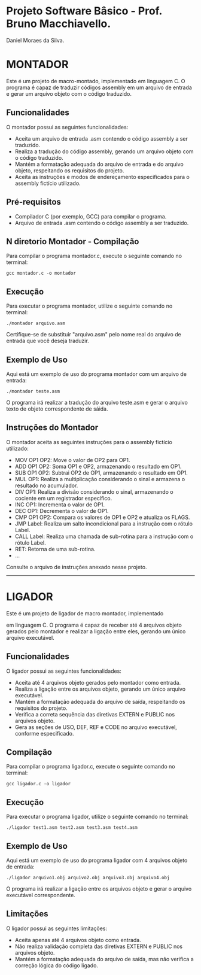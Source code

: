 # Projeto Software Bâsico - Prof. Bruno Macchiavello.  
Daniel Moraes da Silva.  


# MONTADOR 
Este é um projeto de macro-montado, implementado em linguagem C. O programa é capaz de traduzir códigos assembly em um arquivo de entrada e gerar um arquivo objeto com o código traduzido.


## Funcionalidades

O montador possui as seguintes funcionalidades:

- Aceita um arquivo de entrada .asm contendo o código assembly a ser traduzido.
- Realiza a tradução do código assembly, gerando um arquivo objeto com o código traduzido.
- Mantém a formatação adequada do arquivo de entrada e do arquivo objeto, respeitando os requisitos do projeto.
- Aceita as instruções e modos de endereçamento especificados para o assembly fictício utilizado.

## Pré-requisitos

- Compilador C (por exemplo, GCC) para compilar o programa.
- Arquivo de entrada .asm contendo o código assembly a ser traduzido.


## N diretorio Montador - Compilação

Para compilar o programa montador.c, execute o seguinte comando no terminal:

```
gcc montador.c -o montador
```

## Execução

Para executar o programa montador, utilize o seguinte comando no terminal:

```
./montador arquivo.asm
```

Certifique-se de substituir "arquivo.asm" pelo nome real do arquivo de entrada que você deseja traduzir.

## Exemplo de Uso

Aqui está um exemplo de uso do programa montador com um arquivo de entrada:

```
./montador teste.asm
```

O programa irá realizar a tradução do arquivo teste.asm e gerar o arquivo texto de objeto correspondente de sáida.

## Instruções do Montador

O montador aceita as seguintes instruções para o assembly fictício utilizado:

- MOV OP1 OP2: Move o valor de OP2 para OP1.
- ADD OP1 OP2: Soma OP1 e OP2, armazenando o resultado em OP1.
- SUB OP1 OP2: Subtrai OP2 de OP1, armazenando o resultado em OP1.
- MUL OP1: Realiza a multiplicação considerando o sinal e armazena o resultado no acumulador.
- DIV OP1: Realiza a divisão considerando o sinal, armazenando o cociente em um registrador específico.
- INC OP1: Incrementa o valor de OP1.
- DEC OP1: Decrementa o valor de OP1.
- CMP OP1 OP2: Compara os valores de OP1 e OP2 e atualiza os FLAGS.
- JMP Label: Realiza um salto incondicional para a instrução com o rótulo Label.
- CALL Label: Realiza uma chamada de sub-rotina para a instrução com o rótulo Label.
- RET: Retorna de uma sub-rotina.
- ...

Consulte o arquivo de instruções anexado nesse projeto.


---

# LIGADOR 
Este é um projeto de ligador de macro montador, implementado

 em linguagem C. O programa é capaz de receber até 4 arquivos objeto gerados pelo montador e realizar a ligação entre eles, gerando um único arquivo executável.

## Funcionalidades

O ligador possui as seguintes funcionalidades:

- Aceita até 4 arquivos objeto gerados pelo montador como entrada.
- Realiza a ligação entre os arquivos objeto, gerando um único arquivo executável.
- Mantém a formatação adequada do arquivo de saída, respeitando os requisitos do projeto.
- Verifica a correta sequência das diretivas EXTERN e PUBLIC nos arquivos objeto.
- Gera as seções de USO, DEF, REF e CODE no arquivo executável, conforme especificado.

## Compilação

Para compilar o programa ligador.c, execute o seguinte comando no terminal:

```
gcc ligador.c -o ligador
```

## Execução

Para executar o programa ligador, utilize o seguinte comando no terminal:

```
./ligador test1.asm test2.asm test3.asm test4.asm

```



## Exemplo de Uso

Aqui está um exemplo de uso do programa ligador com 4 arquivos objeto de entrada:

```
./ligador arquivo1.obj arquivo2.obj arquivo3.obj arquivo4.obj
```

O programa irá realizar a ligação entre os arquivos objeto e gerar o arquivo executável correspondente.

## Limitações

O ligador possui as seguintes limitações:

- Aceita apenas até 4 arquivos objeto como entrada.
- Não realiza validação completa das diretivas EXTERN e PUBLIC nos arquivos objeto.
- Mantém a formatação adequada do arquivo de saída, mas não verifica a correção lógica do código ligado.

